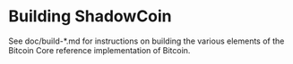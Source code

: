 Building ShadowCoin
================

See doc/build-*.md for instructions on building the various
elements of the Bitcoin Core reference implementation of Bitcoin.
